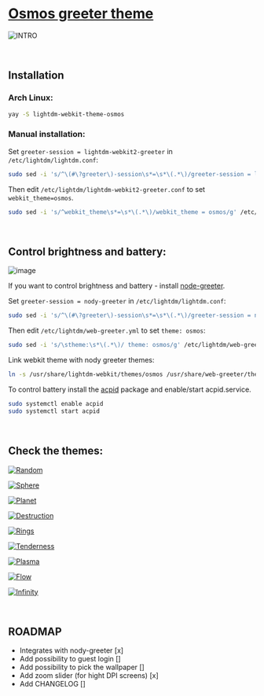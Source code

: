 # [Osmos greeter theme](https://warinyourself.github.io/lightdm-webkit-theme-osmos/)

![INTRO](https://user-images.githubusercontent.com/83131232/154862858-3acede10-9987-4d58-bae4-d173e51dc833.gif)

<br />

## Installation

### Arch Linux:

``` sh
yay -S lightdm-webkit-theme-osmos
```

### Manual installation:

Set `greeter-session = lightdm-webkit2-greeter` in `/etc/lightdm/lightdm.conf`:
```sh
sudo sed -i 's/^\(#\?greeter\)-session\s*=\s*\(.*\)/greeter-session = lightdm-webkit2-greeter/g' /etc/lightdm/lightdm.conf
```
Then edit `/etc/lightdm/lightdm-webkit2-greeter.conf` to set `webkit_theme=osmos`.
``` sh
sudo sed -i 's/^webkit_theme\s*=\s*\(.*\)/webkit_theme = osmos/g' /etc/lightdm/lightdm-webkit2-greeter.conf
```

<br />

## Control brightness and battery:
<!-- ### Integrated [nody-greeter API](https://github.com/JezerM/nody-greeter) to control brightness and battery -->
![image](https://user-images.githubusercontent.com/83131232/206694253-865022cd-5406-45f2-9bf1-6307816adcf7.png)

If you want to control brightness and battery - install [node-greeter](https://github.com/JezerM/nody-greeter#installation).

Set `greeter-session = nody-greeter` in `/etc/lightdm/lightdm.conf`:
``` sh
sudo sed -i 's/^\(#\?greeter\)-session\s*=\s*\(.*\)/greeter-session = nody-greeter/g' /etc/lightdm/lightdm.conf
```

Then edit `/etc/lightdm/web-greeter.yml` to set `theme: osmos`:

``` sh
sudo sed -i 's/\stheme:\s*\(.*\)/ theme: osmos/g' /etc/lightdm/web-greeter.yml
```

Link webkit theme with nody greeter themes:
```sh
ln -s /usr/share/lightdm-webkit/themes/osmos /usr/share/web-greeter/themes/osmos
```

To control battery install the [acpid](https://archlinux.org/packages/?name=acpid) package and enable/start acpid.service.
``` sh
sudo systemctl enable acpid
sudo systemctl start acpid
```

<br />

## Check the themes:
[![Random](https://user-images.githubusercontent.com/83131232/153943224-2264f687-7c81-4d06-8424-3f31f8aefd66.png)](https://warinyourself.github.io/lightdm-webkit-theme-osmos/?pxratio=0.8&animation-speed=5&symmetry=0.01&thickness=0.1&hue=360&brightness=1&invert=false&blur=false&no-transition=false&show-framerate=false&only-ui=true&themeName=Random)

[![Sphere](https://user-images.githubusercontent.com/83131232/153943231-0523905f-66e7-41a5-980b-1246a3ec2438.png)](https://warinyourself.github.io/lightdm-webkit-theme-osmos/?pxratio=0.8&invert=false&hue=21&brightness=1&animation-speed=7.32&size=1.75&blur=false&no-transition=false&show-framerate=false&only-ui=false&themeName=Sphere)

[![Planet](https://user-images.githubusercontent.com/83131232/153943216-0f5da865-e8e1-4d79-8df3-56db406a5de2.png)](https://warinyourself.github.io/lightdm-webkit-theme-osmos/?pxratio=0.8&animation-speed=5&position=7.02&blur=false&no-transition=false&show-framerate=false&only-ui=true&themeName=Planet)

[![Destruction](https://user-images.githubusercontent.com/83131232/153943194-bd44a36b-7aec-4fa1-974a-93ab39cb5947.png)](https://warinyourself.github.io/lightdm-webkit-theme-osmos/?pxratio=0.8&position=1&perspective=0.02&animation-speed=10&blur=false&no-transition=false&show-framerate=false&only-ui=true&themeName=Destruction)

[![Rings](https://user-images.githubusercontent.com/83131232/153943227-ba025898-4141-4d00-9db0-7f1b951aa05a.png)](https://warinyourself.github.io/lightdm-webkit-theme-osmos/?animation-speed=5&blur=false&hue=0.03&no-transition=false&only-ui=true&pxratio=0.8&show-framerate=false&themeName=Rings&zoom=74.3)

[![Tenderness](https://user-images.githubusercontent.com/83131232/153943232-b6989a78-5871-4844-b2c0-8b1202ac53f2.png)]((https://warinyourself.github.io/lightdm-webkit-theme-osmos/?pxratio=0.8&animation-speed=10&blur=false&no-transition=false&show-framerate=false&only-ui=false&themeName=Tenderness))

[![Plasma](https://user-images.githubusercontent.com/83131232/153943346-c09fcbaa-0b57-43d6-98fc-5b43d0f65f25.png)](https://warinyourself.github.io/lightdm-webkit-theme-osmos/?pxratio=0.8&hue=81&animation-speed=10&blur=false&no-transition=false&show-framerate=false&only-ui=false&themeName=Plasma)

[![Flow](https://user-images.githubusercontent.com/83131232/153943203-cfa24684-c94f-4763-945d-3875cd2f0a69.png)](https://warinyourself.github.io/lightdm-webkit-theme-osmos/?pxratio=0.8&animation-speed=10&size=1&blur=false&no-transition=false&show-framerate=false&only-ui=false&themeName=Flow)

[![Infinity](https://user-images.githubusercontent.com/83131232/153943210-e4cc3bc3-3ade-4323-a216-acf787b61d76.png)](https://warinyourself.github.io/lightdm-webkit-theme-osmos/?palette=3&size=11&amount=50&animation-speed=20&blur=false&no-transition=false&show-framerate=false&only-ui=true&themeName=Infinity)

</br>

## ROADMAP
- Integrates with nody-greeter [x]
- Add possibility to guest login []
- Add possibility to pick the wallpaper []
- Add zoom slider (for hight DPI screens) [x]
- Add CHANGELOG []
